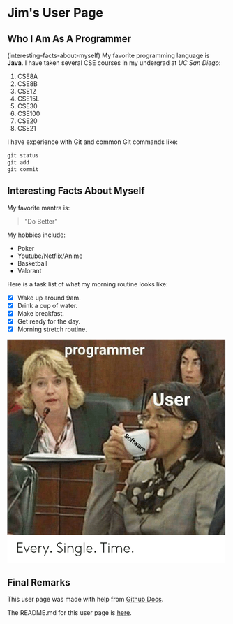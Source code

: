 # Jim's User Page


## Who I Am As A Programmer 
(interesting-facts-about-myself)
My favorite programming language is **Java**. 
I have taken several CSE courses in my undergrad at *UC San Diego*:
1. CSE8A
2. CSE8B
3. CSE12
4. CSE15L
5. CSE30
6. CSE100
7. CSE20
8. CSE21


I have experience with Git and common Git commands like:
```
git status
git add
git commit
```


## Interesting Facts About Myself
My favorite mantra is: 
>"Do Better"

My hobbies include:
- Poker
- Youtube/Netflix/Anime 
- Basketball 
- Valorant

Here is a task list of what my morning routine looks like: 
- [X] Wake up around 9am. 
- [X] Drink a cup of water.
- [X] Make breakfast.
- [X] Get ready for the day.
- [X] Morning stretch routine. 

![This is my favorite software developer meme.](meme.png)

## Final Remarks
This user page was made with help from [Github Docs](https://docs.github.com/en/github/writing-on-github/getting-started-with-writing-and-formatting-on-github/basic-writing-and-formatting-syntax#quoting-code).

The README.md for this user page is [here](README.md).
